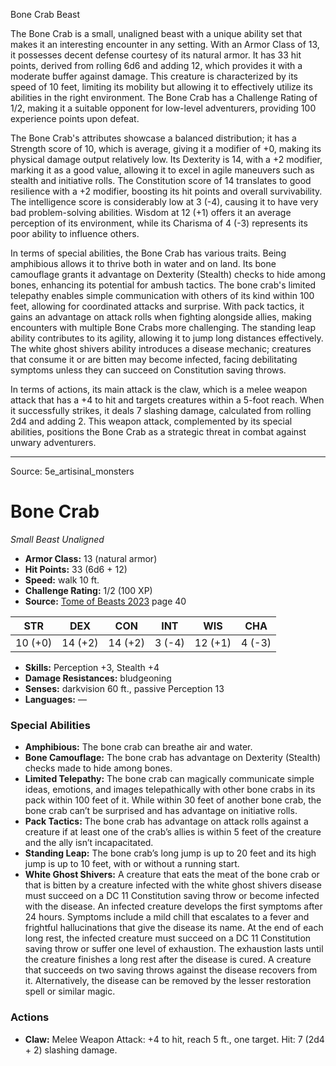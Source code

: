 <MonsterName/>Bone Crab</MonsterName>
<CreatureType/>Beast</CreatureType>

<summary>The Bone Crab is a small, unaligned beast with a unique ability set that makes it an interesting encounter in any setting. With an Armor Class of 13, it possesses decent defense courtesy of its natural armor. It has 33 hit points, derived from rolling 6d6 and adding 12, which provides it with a moderate buffer against damage. This creature is characterized by its speed of 10 feet, limiting its mobility but allowing it to effectively utilize its abilities in the right environment. The Bone Crab has a Challenge Rating of 1/2, making it a suitable opponent for low-level adventurers, providing 100 experience points upon defeat.</summary>

<detail>

The Bone Crab's attributes showcase a balanced distribution; it has a Strength score of 10, which is average, giving it a modifier of +0, making its physical damage output relatively low. Its Dexterity is 14, with a +2 modifier, marking it as a good value, allowing it to excel in agile maneuvers such as stealth and initiative rolls. The Constitution score of 14 translates to good resilience with a +2 modifier, boosting its hit points and overall survivability. The intelligence score is considerably low at 3 (-4), causing it to have very bad problem-solving abilities. Wisdom at 12 (+1) offers it an average perception of its environment, while its Charisma of 4 (-3) represents its poor ability to influence others.

In terms of special abilities, the Bone Crab has various traits. Being amphibious allows it to thrive both in water and on land. Its bone camouflage grants it advantage on Dexterity (Stealth) checks to hide among bones, enhancing its potential for ambush tactics. The bone crab's limited telepathy enables simple communication with others of its kind within 100 feet, allowing for coordinated attacks and surprise. With pack tactics, it gains an advantage on attack rolls when fighting alongside allies, making encounters with multiple Bone Crabs more challenging. The standing leap ability contributes to its agility, allowing it to jump long distances effectively. The white ghost shivers ability introduces a disease mechanic; creatures that consume it or are bitten may become infected, facing debilitating symptoms unless they can succeed on Constitution saving throws.

In terms of actions, its main attack is the claw, which is a melee weapon attack that has a +4 to hit and targets creatures within a 5-foot reach. When it successfully strikes, it deals 7 slashing damage, calculated from rolling 2d4 and adding 2. This weapon attack, complemented by its special abilities, positions the Bone Crab as a strategic threat in combat against unwary adventurers.</detail>



---

Source: 5e_artisinal_monsters

# Bone Crab

*Small* *Beast* *Unaligned*

- **Armor Class:** 13 (natural armor)
- **Hit Points:** 33 (6d6 + 12)
- **Speed:** walk 10 ft.
- **Challenge Rating:** 1/2 (100 XP)
- **Source:** [Tome of Beasts 2023](https://koboldpress.com/kpstore/product/tome-of-beasts-1-2023-edition/) page 40

| STR | DEX | CON | INT | WIS | CHA |
| --- | --- | --- | --- | --- | --- |
| 10 (+0) | 14 (+2) | 14 (+2) | 3 (-4) | 12 (+1) | 4 (-3) |

- **Skills:** Perception +3, Stealth +4
- **Damage Resistances:** bludgeoning
- **Senses:** darkvision 60 ft., passive Perception 13
- **Languages:** —

### Special Abilities

- **Amphibious:** The bone crab can breathe air and water.
- **Bone Camouflage:** The bone crab has advantage on Dexterity (Stealth) checks made to hide among bones.
- **Limited Telepathy:** The bone crab can magically communicate simple ideas, emotions, and images telepathically with other bone crabs in its pack within 100 feet of it. While within 30 feet of another bone crab, the bone crab can’t be surprised and has advantage on initiative rolls.
- **Pack Tactics:** The bone crab has advantage on attack rolls against a creature if at least one of the crab’s allies is within 5 feet of the creature and the ally isn’t incapacitated.
- **Standing Leap:** The bone crab’s long jump is up to 20 feet and its high jump is up to 10 feet, with or without a running start.
- **White Ghost Shivers:** A creature that eats the meat of the bone crab or that is bitten by a creature infected with the white ghost shivers disease must succeed on a DC 11 Constitution saving throw or become infected with the disease. An infected creature develops the first symptoms after 24 hours. Symptoms include a mild chill that escalates to a fever and frightful hallucinations that give the disease its name. At the end of each long rest, the infected creature must succeed on a DC 11 Constitution saving throw or suffer one level of exhaustion. The exhaustion lasts until the creature finishes a long rest after the disease is cured. A creature that succeeds on two saving throws against the disease recovers from it. Alternatively, the disease can be removed by the lesser restoration spell or similar magic.

### Actions

- **Claw:** Melee Weapon Attack: +4 to hit, reach 5 ft., one target. Hit: 7 (2d4 + 2) slashing damage.


